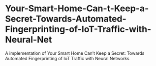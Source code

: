 # Your-Smart-Home-Can-t-Keep-a-Secret-Towards-Automated-Fingerprinting-of-IoT-Traffic-with-Neural-Net
A implementation of Your Smart Home Can’t Keep a Secret: Towards Automated Fingerprinting of IoT Traffic with Neural Networks
